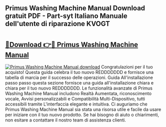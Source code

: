 ## Primus Washing Machine Manual Download gratuit PDF - Part-syt Italiano Manuale dell'utente di riparazione KVOGT

# <h2><a href="http://dfdd6wg.blite.top/?on=Primus+Washing+Machine+Manual">🔗Download 👉🔴 Primus Washing Machine Manual</a></h2>

[![Primus Washing Machine Manual download](https://i.imgur.com/lujVjoI.png)](http://dfdd6wg.blite.top/?on=Primus+Washing+Machine+Manual)
Congratulazioni per il tuo acquisto! Questa guida celebra il tuo nuovo REDDDDDDD e fornisce una tabella di marcia per il successo delle operazioni. Guida All'installazione passo passo questa sezione fornisce una guida all'installazione chiara e chiara per il tuo nuovo REDDDDDDD. Le funzionalità avanzate di Primus Washing Machine Manual includono Realtà Aumentata, riconoscimento vocale, Avvisi personalizzabili e Compatibilità Multi-Dispositivo, tutti accessibili tramite L'interfaccia elegante e intuitiva. Ci auguriamo che Primus Washing Machine Manual sia stata una risorsa utile e facile da usare per iniziare con il tuo nuovo prodotto. Se hai bisogno di aiuto o chiarimenti, non esitare a contattare il nostro team di assistenza clienti.
